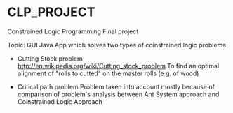 CLP_PROJECT
===========
Constrained Logic Programming
Final project

Topic: GUI Java App which solves two types of coinstrained logic problems

* Cutting Stock problem 
	http://en.wikipedia.org/wiki/Cutting_stock_problem
	To find an optimal alignment of "rolls to cutted" on the master
	rolls (e.g. of wood)

* Critical path problem
	Problem taken into account mostly because of comparison of
	problem's analysis between Ant System approach and Coinstrained
	Logic Approach
